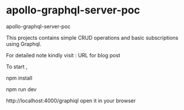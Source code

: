 # apollo-graphql-server-poc
apollo-graphql-server-poc

This projects contains simple CRUD operations and basic subscriptions using Graphql.

For detailed note kindly visit :
URL for blog post


To start ,

npm install

npm run dev

http://localhost:4000/graphiql open it in your browser

